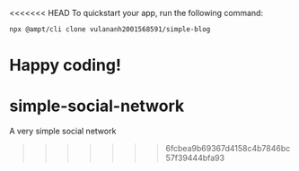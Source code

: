 <<<<<<< HEAD
To quickstart your app, run the following command: 

```bash
npx @ampt/cli clone vulananh2001568591/simple-blog
```

Happy coding!
=======
# simple-social-network
A very simple social network
>>>>>>> 6fcbea9b69367d4158c4b7846bc57f39444bfa93
